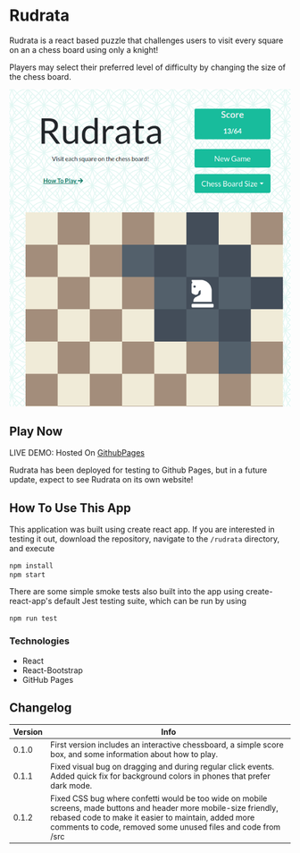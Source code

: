 # Rudrata

Rudrata is a react based puzzle that challenges users to visit every square on an a chess board using only a knight!

Players may select their preferred level of difficulty by changing the size of the chess board.

![screenshot](https://github.com/OulipianSummer/rudrata/blob/master/screenshot.png)


## Play Now
LIVE DEMO: Hosted On [GithubPages](https://oulipiansummer.github.io/rudrata/)

Rudrata has been deployed for testing to Github Pages, but in a future update, expect to see Rudrata on its own website!


## How To Use This App

This application was built using create react app. If you are interested in testing it out, download the repository, navigate to the ```/rudrata``` directory, and execute

    npm install
    npm start

There are some simple smoke tests also built into the app using create-react-app's default Jest testing suite, which can be run by using

    npm run test


### Technologies

 - React
 - React-Bootstrap
 - GitHub Pages

## Changelog

Version | Info
----------|-----------
0.1.0  | First version includes an interactive chessboard, a simple score box, and some information about how to play.
0.1.1  | Fixed visual bug on dragging and during regular click events. Added quick fix for background colors in phones that prefer dark mode.
0.1.2  | Fixed CSS bug where confetti would be too wide on mobile screens, made buttons and header more mobile-size friendly, rebased code to make it easier to maintain, added more comments to code, removed some unused files and code from /src
